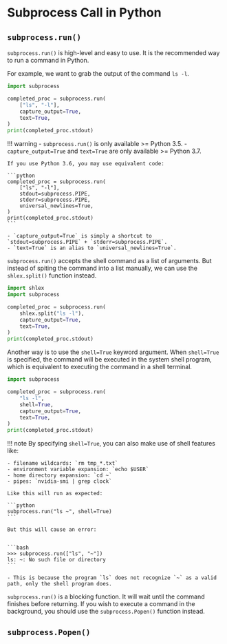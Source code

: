 # Subprocess Call in Python

## `subprocess.run()`

`subprocess.run()` is high-level and easy to use. It is the recommended way to run a command in Python.

For example, we want to grab the output of the command `ls -l`.

```python
import subprocess

completed_proc = subprocess.run(
    ["ls", "-l"],
    capture_output=True,
    text=True,
)
print(completed_proc.stdout)
```

!!! warning
    - `subprocess.run()` is only available >= Python 3.5.
    - `capture_output=True` and `text=True` are only available >= Python 3.7.

    If you use Python 3.6, you may use equivalent code:

    ```python
    completed_proc = subprocess.run(
        ["ls", "-l"],
        stdout=subprocess.PIPE,
        stderr=subprocess.PIPE,
        universal_newlines=True,
    )
    print(completed_proc.stdout)
    ```

    - `capture_output=True` is simply a shortcut to `stdout=subprocess.PIPE` + `stderr=subprocess.PIPE`.
    - `text=True` is an alias to `universal_newlines=True`.

`subprocess.run()` accepts the shell command as a list of arguments. But instead of spiting the command into a list manually, we can use the `shlex.split()` function instead.

```python
import shlex
import subprocess

completed_proc = subprocess.run(
    shlex.split("ls -l"),
    capture_output=True,
    text=True,
)
print(completed_proc.stdout)
```

Another way is to use the `shell=True` keyword argument. When `shell=True` is specified, the command will be executed in the system shell program, which is equivalent to executing the command in a shell terminal.

```python
import subprocess

completed_proc = subprocess.run(
    "ls -l",
    shell=True,
    capture_output=True,
    text=True,
)
print(completed_proc.stdout)
```

!!! note
    By specifying `shell=True`, you can also make use of shell features like:

    - filename wildcards: `rm tmp_*.txt`
    - environment variable expansion: `echo $USER`
    - home directory expansion: `cd ~`
    - pipes: `nvidia-smi | grep clock`

    Like this will run as expected:

    ```python
    subprocess.run("ls ~", shell=True)
    ```

    But this will cause an error:
    

    ```bash
    >>> subprocess.run(["ls", "~"])
    ls: ~: No such file or directory
    ```

    - This is because the program `ls` does not recognize `~` as a valid path, only the shell program does.


`subprocess.run()` is a blocking function. It will wait until the command finishes before returning. If you wish to execute a command in the background, you should use the `subprocess.Popen()` function instead.

## `subprocess.Popen()`